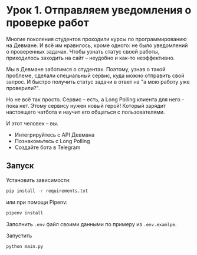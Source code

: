 # Урок 1. Отправляем уведомления о проверке работ

Многие поколения студентов проходили курсы по программированию на Девмане. И всё им нравилось, кроме одного: не было уведомлений о проверенных задачах. Чтобы узнать статус своей работы, приходилось заходить на сайт – неудобно и как-то неэффективно.

Мы в Девмане заботимся о студентах. Поэтому, узнав о такой проблеме, сделали специальный сервис, куда можно отправить свой запрос. И быстро получить статус задачи в ответ на "а мою работу уже проверили?".

Но не всё так просто. Сервис – есть, а Long Polling клиента для него - пока нет. Этому сервису нужен новый герой! Который зарядит настоящего чатбота и научит его общаться с пользователями.

И этот человек – вы.

* Интегрируйтесь с API Девмана
* Познакомьтесь с Long Polling
* Создайте бота в Telegram

## Запуск

Установить зависимости:
```bash
pip install -r requirements.txt
```
или при помощи Pipenv:
```bash
pipenv install
```

Заполнить `.env` файл своими данными по примеру из `.env.examlpe`.

Запустить
```bash
python main.py
```